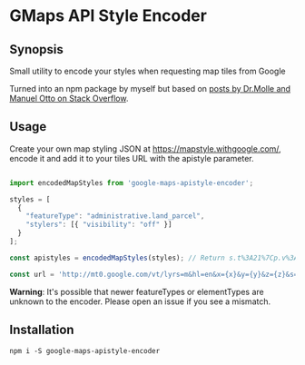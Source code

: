 GMaps API Style Encoder
=========

## Synopsis

Small utility to encode your styles when requesting map tiles from Google

Turned into an npm package by myself but based on [posts by Dr.Molle and Manuel Otto on Stack Overflow](http://stackoverflow.com/questions/29692737/customizing-google-map-tile-server-url).

## Usage

Create your own map styling JSON at https://mapstyle.withgoogle.com/, encode it and add it to your tiles URL with the apistyle parameter.

```js

import encodedMapStyles from 'google-maps-apistyle-encoder';

styles = [
  {
    "featureType": "administrative.land_parcel",
    "stylers": [{ "visibility": "off" }]
  }
];

const apistyles = encodedMapStyles(styles); // Return s.t%3A21%7Cp.v%3Aoff

const url = 'http://mt0.google.com/vt/lyrs=m&hl=en&x={x}&y={y}&z={z}&s=Ga&apistyle=' + apistyles
```

**Warning**: It's possible that newer featureTypes or elementTypes are unknown to the encoder. Please open an issue if you see a mismatch.

## Installation

```
npm i -S google-maps-apistyle-encoder
```